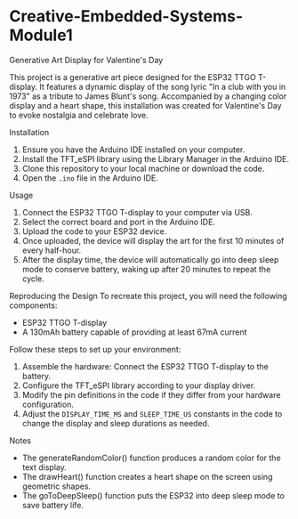 # Creative-Embedded-Systems-Module1
Generative Art Display for Valentine's Day


This project is a generative art piece designed for the ESP32 TTGO T-display. It features a dynamic display of the song lyric "In a club with you in 1973" as a tribute to James Blunt's song. Accompanied by a changing color display and a heart shape, this installation was created for Valentine's Day to evoke nostalgia and celebrate love.

Installation
1. Ensure you have the Arduino IDE installed on your computer.
2. Install the TFT_eSPI library using the Library Manager in the Arduino IDE.
3. Clone this repository to your local machine or download the code.
4. Open the `.ino` file in the Arduino IDE.

Usage
1. Connect the ESP32 TTGO T-display to your computer via USB.
2. Select the correct board and port in the Arduino IDE.
3. Upload the code to your ESP32 device.
4. Once uploaded, the device will display the art for the first 10 minutes of every half-hour.
5. After the display time, the device will automatically go into deep sleep mode to conserve battery, waking up after 20 minutes to repeat the cycle.

Reproducing the Design
To recreate this project, you will need the following components:
- ESP32 TTGO T-display
- A 130mAh battery capable of providing at least 67mA current

Follow these steps to set up your environment:
1. Assemble the hardware: Connect the ESP32 TTGO T-display to the battery.
2. Configure the TFT_eSPI library according to your display driver.
3. Modify the pin definitions in the code if they differ from your hardware configuration.
4. Adjust the `DISPLAY_TIME_MS` and `SLEEP_TIME_US` constants in the code to change the display and sleep durations as needed.

Notes
- The generateRandomColor() function produces a random color for the text display.
- The drawHeart() function creates a heart shape on the screen using geometric shapes.
- The goToDeepSleep() function puts the ESP32 into deep sleep mode to save battery life.
